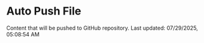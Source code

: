 # Auto Push File

Content that will be pushed to GitHub repository.
Last updated: 07/29/2025, 05:08:54 AM